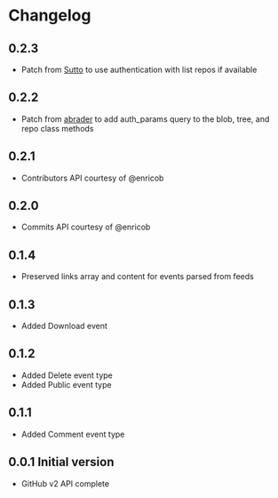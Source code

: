 # Changelog
## 0.2.3
  * Patch from [Sutto](http://github.com/Sutto) to use authentication with list repos if available 
## 0.2.2
  * Patch from [abrader](http://github.com/abrader) to add auth_params query to the blob, tree, and repo class methods
## 0.2.1
  * Contributors API courtesy of @enricob
## 0.2.0
  * Commits API courtesy of @enricob

## 0.1.4

  * Preserved links array and content for events parsed from feeds

## 0.1.3

* Added Download event

## 0.1.2

* Added Delete event type
* Added Public event type

## 0.1.1 

* Added Comment event type

## 0.0.1 Initial version

* GitHub v2 API complete